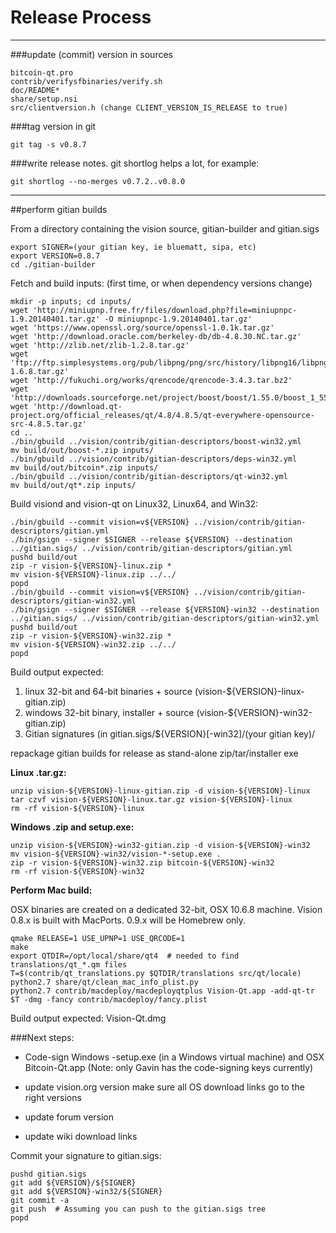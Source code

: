 Release Process
====================

* * *

###update (commit) version in sources


	bitcoin-qt.pro
	contrib/verifysfbinaries/verify.sh
	doc/README*
	share/setup.nsi
	src/clientversion.h (change CLIENT_VERSION_IS_RELEASE to true)

###tag version in git

	git tag -s v0.8.7

###write release notes. git shortlog helps a lot, for example:

	git shortlog --no-merges v0.7.2..v0.8.0

* * *

##perform gitian builds

 From a directory containing the vision source, gitian-builder and gitian.sigs
  
	export SIGNER=(your gitian key, ie bluematt, sipa, etc)
	export VERSION=0.8.7
	cd ./gitian-builder

 Fetch and build inputs: (first time, or when dependency versions change)

	mkdir -p inputs; cd inputs/
	wget 'http://miniupnp.free.fr/files/download.php?file=miniupnpc-1.9.20140401.tar.gz' -O miniupnpc-1.9.20140401.tar.gz'
	wget 'https://www.openssl.org/source/openssl-1.0.1k.tar.gz'
	wget 'http://download.oracle.com/berkeley-db/db-4.8.30.NC.tar.gz'
	wget 'http://zlib.net/zlib-1.2.8.tar.gz'
	wget 'ftp://ftp.simplesystems.org/pub/libpng/png/src/history/libpng16/libpng-1.6.8.tar.gz'
	wget 'http://fukuchi.org/works/qrencode/qrencode-3.4.3.tar.bz2'
	wget 'http://downloads.sourceforge.net/project/boost/boost/1.55.0/boost_1_55_0.tar.bz2'
	wget 'http://download.qt-project.org/official_releases/qt/4.8/4.8.5/qt-everywhere-opensource-src-4.8.5.tar.gz'
	cd ..
	./bin/gbuild ../vision/contrib/gitian-descriptors/boost-win32.yml
	mv build/out/boost-*.zip inputs/
	./bin/gbuild ../vision/contrib/gitian-descriptors/deps-win32.yml
	mv build/out/bitcoin*.zip inputs/
	./bin/gbuild ../vision/contrib/gitian-descriptors/qt-win32.yml
	mv build/out/qt*.zip inputs/

 Build visiond and vision-qt on Linux32, Linux64, and Win32:
  
	./bin/gbuild --commit vision=v${VERSION} ../vision/contrib/gitian-descriptors/gitian.yml
	./bin/gsign --signer $SIGNER --release ${VERSION} --destination ../gitian.sigs/ ../vision/contrib/gitian-descriptors/gitian.yml
	pushd build/out
	zip -r vision-${VERSION}-linux.zip *
	mv vision-${VERSION}-linux.zip ../../
	popd
	./bin/gbuild --commit vision=v${VERSION} ../vision/contrib/gitian-descriptors/gitian-win32.yml
	./bin/gsign --signer $SIGNER --release ${VERSION}-win32 --destination ../gitian.sigs/ ../vision/contrib/gitian-descriptors/gitian-win32.yml
	pushd build/out
	zip -r vision-${VERSION}-win32.zip *
	mv vision-${VERSION}-win32.zip ../../
	popd

  Build output expected:

  1. linux 32-bit and 64-bit binaries + source (vision-${VERSION}-linux-gitian.zip)
  2. windows 32-bit binary, installer + source (vision-${VERSION}-win32-gitian.zip)
  3. Gitian signatures (in gitian.sigs/${VERSION}[-win32]/(your gitian key)/

repackage gitian builds for release as stand-alone zip/tar/installer exe

**Linux .tar.gz:**

	unzip vision-${VERSION}-linux-gitian.zip -d vision-${VERSION}-linux
	tar czvf vision-${VERSION}-linux.tar.gz vision-${VERSION}-linux
	rm -rf vision-${VERSION}-linux

**Windows .zip and setup.exe:**

	unzip vision-${VERSION}-win32-gitian.zip -d vision-${VERSION}-win32
	mv vision-${VERSION}-win32/vision-*-setup.exe .
	zip -r vision-${VERSION}-win32.zip bitcoin-${VERSION}-win32
	rm -rf vision-${VERSION}-win32

**Perform Mac build:**

  OSX binaries are created on a dedicated 32-bit, OSX 10.6.8 machine.
  Vision 0.8.x is built with MacPorts.  0.9.x will be Homebrew only.

	qmake RELEASE=1 USE_UPNP=1 USE_QRCODE=1
	make
	export QTDIR=/opt/local/share/qt4  # needed to find translations/qt_*.qm files
	T=$(contrib/qt_translations.py $QTDIR/translations src/qt/locale)
	python2.7 share/qt/clean_mac_info_plist.py
	python2.7 contrib/macdeploy/macdeployqtplus Vision-Qt.app -add-qt-tr $T -dmg -fancy contrib/macdeploy/fancy.plist

 Build output expected: Vision-Qt.dmg

###Next steps:

* Code-sign Windows -setup.exe (in a Windows virtual machine) and
  OSX Bitcoin-Qt.app (Note: only Gavin has the code-signing keys currently)

* update vision.org version
  make sure all OS download links go to the right versions

* update forum version

* update wiki download links

Commit your signature to gitian.sigs:

	pushd gitian.sigs
	git add ${VERSION}/${SIGNER}
	git add ${VERSION}-win32/${SIGNER}
	git commit -a
	git push  # Assuming you can push to the gitian.sigs tree
	popd

